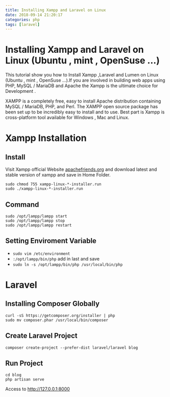 ```yaml
---
title: Installing Xampp and Laravel on Linux
date: 2018-09-14 21:20:17
categories: php
tags: [laravel]
---
```

# Installing Xampp and Laravel on Linux (Ubuntu , mint , OpenSuse …)

This tutorial show you how to Install Xampp ,Laravel and Lumen on Linux (Ubuntu , mint , OpenSuse …).If you are involved in building web apps using PHP, MySQL / MariaDB and Apache the Xampp is the ultimate choice for Development .

XAMPP is a completely free, easy to install Apache distribution containing MySQL / MariaDB, PHP, and Perl. The XAMPP open source package has been set up to be incredibly easy to install and to use. Best part is Xampp is cross-platform tool available for Windows , Mac and Linux.

<!-- more -->

# Xampp Installation
## Install
Visit Xampp official Website [apachefriends.org](https://www.apachefriends.org) and download  latest and stable version of xampp and save in Home Folder.
```
sudo chmod 755 xampp-linux-*-installer.run
sudo ./xampp-linux-*-installer.run
```

## Command
```
sudo /opt/lampp/lampp start
sudo /opt/lampp/lampp stop
sudo /opt/lampp/lampp restart
```
## Setting Enviroment Variable
- `sudo vim /etc/environment`
- `:/opt/lampp/bin/php` add in last and save
- `sudo ln -s /opt/lampp/bin/php /usr/local/bin/php`

# Laravel
## Installing Composer Globally
```
curl -sS https://getcomposer.org/installer | php
sudo mv composer.phar /usr/local/bin/composer
```

## Create Laravel Project
```
composer create-project --prefer-dist laravel/laravel blog  
```
## Run Project
```
cd blog
php artisan serve
```
Access to http://127.0.0.1:8000
